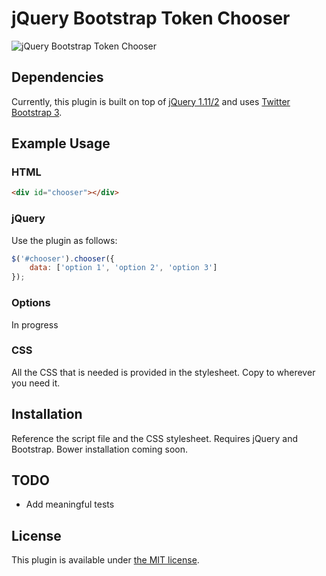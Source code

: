 # jQuery Bootstrap Token Chooser

![jQuery Bootstrap Token Chooser](http://justinchmura.com/wp-content/uploads/2014/06/jquery-bootstrap-token-chooser.png)

## Dependencies

Currently, this plugin is built on top of [jQuery 1.11/2](http://jquery.com/) and uses [Twitter Bootstrap 3](http://getbootstrap.com/).

## Example Usage

### HTML

```html
<div id="chooser"></div>
```

### jQuery

Use the plugin as follows:

```js
$('#chooser').chooser({
    data: ['option 1', 'option 2', 'option 3']
});
```

### Options

In progress

### CSS

All the CSS that is needed is provided in the stylesheet. Copy to wherever you need it.

## Installation

Reference the script file and the CSS stylesheet. Requires jQuery and Bootstrap. Bower installation coming soon.

## TODO

* Add meaningful tests

## License

This plugin is available under [the MIT license](http://mths.be/mit).
